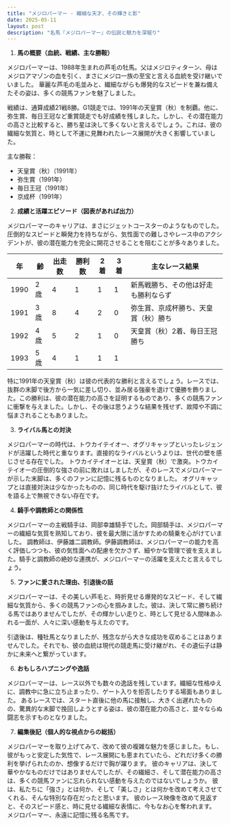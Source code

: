 ```yaml
---
title: "メジロパーマー - 繊細な天才、その輝きと影"
date: 2025-05-11
layout: post
description: "名馬『メジロパーマー』の伝説と魅力を深堀り"
---
```


1. **馬の概要（血統、戦績、主な勝鞍）**

メジロパーマーは、1988年生まれの芦毛の牡馬。父はメジロティターン、母はメジロアマゾンの血を引く、まさにメジロ一族の至宝と言える血統を受け継いでいました。  華麗な芦毛の毛並みと、繊細ながらも爆発的なスピードを兼ね備えたその姿は、多くの競馬ファンを魅了しました。

戦績は、通算成績21戦8勝。G1競走では、1991年の天皇賞（秋）を制覇。他に、弥生賞、毎日王冠など重賞競走でも好成績を残しました。しかし、その潜在能力の高さと比較すると、勝ち星は決して多くないと言えるでしょう。これは、彼の繊細な気質と、時として不運に見舞われたレース展開が大きく影響していました。

主な勝鞍：
* 天皇賞（秋）（1991年）
* 弥生賞（1991年）
* 毎日王冠（1991年）
* 京成杯（1991年）


2. **成績と活躍エピソード（図表があれば出力）**

メジロパーマーのキャリアは、まさにジェットコースターのようなものでした。圧倒的なスピードと瞬発力を持ちながら、気性面での難しさやレース中のアクシデントが、彼の潜在能力を完全に開花させることを阻むことが多々ありました。

| 年 | 齢 | 出走数 | 勝利数 | 2着 | 3着 | 主なレース結果 |
|---|---|---|---|---|---|---|
| 1990 | 2歳 | 4 | 1 | 1 | 1 | 新馬戦勝ち、その他は好走も勝利ならず |
| 1991 | 3歳 | 8 | 4 | 2 | 0 | 弥生賞、京成杯勝ち、天皇賞（秋）勝ち |
| 1992 | 4歳 | 5 | 2 | 1 | 0 | 天皇賞（秋）2着、毎日王冠勝ち |
| 1993 | 5歳 | 4 | 1 | 1 | 1 |  |


特に1991年の天皇賞（秋）は彼の代表的な勝利と言えるでしょう。レースでは、抜群の末脚で後方から一気に差し切り、並み居る強豪を退けて優勝を飾りました。この勝利は、彼の潜在能力の高さを証明するものであり、多くの競馬ファンに衝撃を与えました。しかし、その後は思うような結果を残せず、故障や不調に悩まされることもありました。


3. **ライバル馬との対決**

メジロパーマーの時代は、トウカイテイオー、オグリキャップといったレジェンドが活躍した時代と重なります。直接的なライバルというよりは、世代の壁を感じさせる存在でした。  トウカイテイオーとは、天皇賞（秋）で激突。トウカイテイオーの圧倒的な強さの前に敗れはしましたが、そのレースでメジロパーマーが示した末脚は、多くのファンに記憶に残るものとなりました。  オグリキャップとは直接対決は少なかったものの、同じ時代を駆け抜けたライバルとして、彼を語る上で無視できない存在です。


4. **騎手や調教師との関係性**

メジロパーマーの主戦騎手は、岡部幸雄騎手でした。岡部騎手は、メジロパーマーの繊細な気質を熟知しており、彼を最大限に活かすための騎乗を心がけていました。  調教師は、伊藤雄二調教師。伊藤調教師は、メジロパーマーの能力を高く評価しつつも、彼の気性面への配慮を欠かさず、細やかな管理で彼を支えました。騎手と調教師の絶妙な連携が、メジロパーマーの活躍を支えたと言えるでしょう。


5. **ファンに愛された理由、引退後の話**

メジロパーマーは、その美しい芦毛と、時折見せる爆発的なスピード、そして繊細な気質から、多くの競馬ファンの心を掴みました。彼は、決して常に勝ち続ける馬ではありませんでしたが、その輝かしい走りと、時として見せる人間味あふれる一面が、人々に深い感動を与えたのです。

引退後は、種牡馬となりましたが、残念ながら大きな成功を収めることはありませんでした。それでも、彼の血統は現代の競走馬に受け継がれ、その遺伝子は静かに未来へと繋がっています。


6. **おもしろハプニングや逸話**

メジロパーマーは、レース以外でも数々の逸話を残しています。繊細な性格ゆえに、調教中に急に立ち止まったり、ゲート入りを拒否したりする場面もありました。  あるレースでは、スタート直後に他の馬に接触し、大きく出遅れたものの、驚異的な末脚で挽回しようとする姿は、彼の潜在能力の高さと、並々ならぬ闘志を示すものとなりました。


7. **編集後記（個人的な視点からの総括）**

メジロパーマーを取り上げてみて、改めて彼の複雑な魅力を感じました。もし、彼がもっと安定した気性で、レース展開にも恵まれていたら、どれだけ多くの勝利を挙げられたのか、想像するだけで胸が躍ります。  彼のキャリアは、決して華やかなものだけではありませんでしたが、その繊細さ、そして潜在能力の高さは、多くの競馬ファンに忘れられない感動を与えたのではないでしょうか。  彼は、私たちに「強さ」とは何か、そして「美しさ」とは何かを改めて考えさせてくれる、そんな特別な存在だったと思います。  彼のレース映像を改めて見返すと、そのスピード感と、時に見せる繊細な表情に、今もなお心を奪われます。  メジロパーマー、永遠に記憶に残る名馬です。
